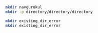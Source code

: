 ```bash
mkdir navgurukul
mkdir -p directory/directory/directory
```

```bash
mkdir existing_dir_error
mkdir existing_dir_error
```